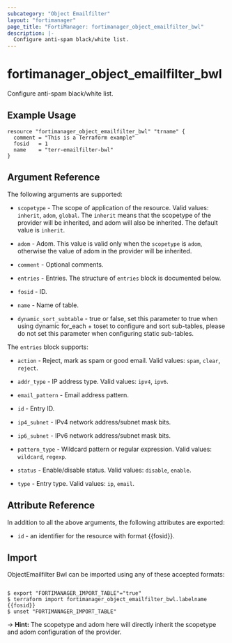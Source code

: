 ```yaml
---
subcategory: "Object Emailfilter"
layout: "fortimanager"
page_title: "FortiManager: fortimanager_object_emailfilter_bwl"
description: |-
  Configure anti-spam black/white list.
---
```


# fortimanager_object_emailfilter_bwl
Configure anti-spam black/white list.

## Example Usage

```hcl
resource "fortimanager_object_emailfilter_bwl" "trname" {
  comment = "This is a Terraform example"
  fosid   = 1
  name    = "terr-emailfilter-bwl"
}
```

## Argument Reference


The following arguments are supported:

* `scopetype` - The scope of application of the resource. Valid values: `inherit`, `adom`, `global`. The `inherit` means that the scopetype of the provider will be inherited, and adom will also be inherited. The default value is `inherit`.
* `adom` - Adom. This value is valid only when the `scopetype` is `adom`, otherwise the value of adom in the provider will be inherited.

* `comment` - Optional comments.
* `entries` - Entries. The structure of `entries` block is documented below.
* `fosid` - ID.
* `name` - Name of table.
* `dynamic_sort_subtable` - true or false, set this parameter to true when using dynamic for_each + toset to configure and sort sub-tables, please do not set this parameter when configuring static sub-tables.

The `entries` block supports:

* `action` - Reject, mark as spam or good email. Valid values: `spam`, `clear`, `reject`.

* `addr_type` - IP address type. Valid values: `ipv4`, `ipv6`.

* `email_pattern` - Email address pattern.
* `id` - Entry ID.
* `ip4_subnet` - IPv4 network address/subnet mask bits.
* `ip6_subnet` - IPv6 network address/subnet mask bits.
* `pattern_type` - Wildcard pattern or regular expression. Valid values: `wildcard`, `regexp`.

* `status` - Enable/disable status. Valid values: `disable`, `enable`.

* `type` - Entry type. Valid values: `ip`, `email`.



## Attribute Reference

In addition to all the above arguments, the following attributes are exported:
* `id` - an identifier for the resource with format {{fosid}}.

## Import

ObjectEmailfilter Bwl can be imported using any of these accepted formats:
```

$ export "FORTIMANAGER_IMPORT_TABLE"="true"
$ terraform import fortimanager_object_emailfilter_bwl.labelname {{fosid}}
$ unset "FORTIMANAGER_IMPORT_TABLE"
```
-> **Hint:** The scopetype and adom here will directly inherit the scopetype and adom configuration of the provider.
